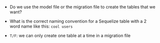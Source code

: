 - Do we use the model file or the migration file to create the tables that we want?


- What is the correct naming convention for a Sequelize table with a 2 word name like this: `cool users`


- `T/F`: we can only create one table at a time in a migration file